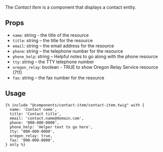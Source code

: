 
The *Contact Item* is a component that displays a contact entity.

## Props
- `name`: string - the title of the resource
- `title`: string – the title for the resource
- `email`: string – the email address for the resource
- `phone`: string – the telephone number for the resource
- `phone_help`: string – Helpful notes to go along with the phone resource
- `tty`: string – the TTY telephone number
- `oregon_relay`: boolean - TRUE to show Oregon Relay Service resource (711)
- `fax`: string – the fax number for the resource

## Usage
```twig
{% include "@components/contact-item/contact-item.twig" with {
  name: 'Contact name',
  title: 'Contact title',
  email: 'contact.name@domain.com',
  phone: '000-000-0000',
  phone_help: 'Helper text to go here',
  tty: '000-000-0000',
  oregon_relay: true,
  fax: '000-000-0000',
} only %}
```
